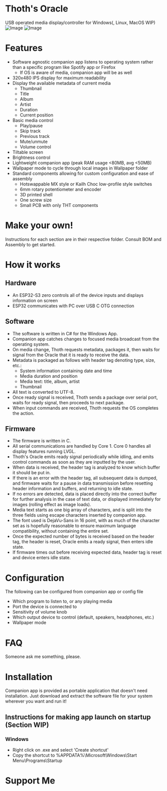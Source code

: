 # Thoth's Oracle

USB operated media display/controller for Windows(, Linux, MacOS WIP)
![Image](https://github.com/ACloakedFly/Thoths-Oracle/blob/main/Images/Product%20Pics/IMG_4854.JPG)
![Image](https://github.com/ACloakedFly/Thoths-Oracle/blob/main/Images/Product%20Pics/IMG_4855.JPG)

# Features

- Software agnostic companion app listens to operating system rather than a specific program like Spotify app or Firefox
  - If OS is aware of media, companion app will be as well
- 320x480 IPS display for maximum readability
- Display the available metadata of current media
  - Thumbnail
  - Title
  - Album
  - Artist
  - Duration
  - Current position
- Basic media control
  - Play/pause
  - Skip track
  - Previous track
  - Mute/unmute
  - Volume control
- Tiltable screen
- Brightness control
- Lightweight companion app (peak RAM usage <80MB, avg <50MB)
- Wallpaper mode to cycle through local images in Wallpaper folder
- Standard components allowing for custom configuration and ease of assembly
  - Hotswappable MX style or Kailh Choc low-profile style switches
  - 6mm rotary potentiometer and encoder
  - 3D printed shell
  - One screw size
  - Small PCB with only THT components

# Make your own!

Instructions for each section are in their respective folder. Consult BOM and Assembly to get started.

# How it works

## Hardware

- An ESP32-S3 zero controls all of the device inputs and displays information on screen
- ESP32 communicates with PC over USB C OTG connection

## Software

- The software is written in C# for the Windows App.
- Companion app catches changes to focused media broadcast from the operating system.
- On media change, Thoth requests metadata, packages it, then waits for signal from the Oracle that it is ready to receive the data.
- Metadata is packaged as follows with header tag denoting type, size, etc.:
  - System information containing date and time
  - Media duration and position
  - Media text: title, album, artist
  - Thumbnail
- All text is converted to UTF-8.
- Once ready signal is received, Thoth sends a package over serial port, waits for ready signal, then proceeds to next package.
- When input commands are received, Thoth requests the OS completes the action.

## Firmware

- The firmware is written in C.
- All serial communications are handled by Core 1. Core 0 handles all display features running LVGL.
- Thoth's Oracle emits ready signal periodically while idling, and emits control commands as soon as they are inputted by the user.
- When data is received, the header tag is analyzed to know which buffer it should be put in.
- If there is an error with the header tag, all subsequent data is dumped, and firmware waits for a pause in data transmission before resetting header information and buffers, and returning to idle state.
- If no errors are detected, data is placed directly into the correct buffer for further analysis in the case of text data, or displayed immediately for images (rolling effect as image loads).
- Media text starts as one big array of characters, and is split into the three fields using escape characters inserted by companion app.
- The font used is DejaVu-Sans in 16 point, with as much of the character set as is hopefully reasonable to ensure maximum language compatibility, without containing the entire set.
- Once the expected number of bytes is received based on the header tag, the header is reset, Oracle emits a ready signal, then enters idle state.
- If firmware times out before receiving expected data, header tag is reset and device enters idle state.

# Configuration

 The following can be configured from companion app or config file
- Which program to listen to, or any playing media
- Port the device is connected to
- Sensitivity of volume knob
- Which output device to control (default, speakers, headphones, etc.)
- Wallpaper mode

# FAQ

Someone ask me something, please.

# Installation

Companion app is provided as portable application that doesn't need installation. Just download and extract the software file for your system wherever you want and run it!

## Instructions for making app launch on startup (Section WIP)

### Windows
- Right click on .exe and select 'Create shortcut'
- Copy the shortcut to %APPDATA%\Microsoft\Windows\Start Menu\Programs\Startup

# Support Me

